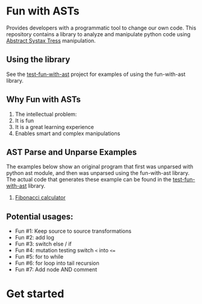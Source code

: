 # Fun with ASTs
Provides developers with a programmatic tool to change our own code.
This repository contains a library to analyze and manipulate python code using [Abstract Systax Tress](https://docs.python.org/3/library/ast.html) manipulation. 

## Using the library
See the [test-fun-with-ast](https://github.com/shairubin/test-fun-with-ast) project for examples of using the fun-with-ast library.


## Why Fun with ASTs
1. The intellectual problem: 
2. It is fun
2. It is a great learning experience 
3. Enables smart and complex manipulations 


## AST Parse and Unparse Examples
The examples below show an original program that first was unparsed with 
python ast module, 
and then was unparsed using the fun-with-ast library. The actual code that generates 
these example can be found in the [test-fun-with-ast](https://github.com/shairubin/test-fun-with-ast) 
library. 

1. [Fibonacci calculator](./docs/parse_vs_unparse_vs_fwa.pdf)
## Potential usages:
- Fun #1: Keep source to source transformations
- Fun #2: add log
- Fun #3: switch else / if 
- Fun #4: mutation testing switch `<` into `<=`
- Fun #5: for to while 
- Fun #6: for loop into tail recursion 
- Fun #7: Add node AND comment





# Get started 